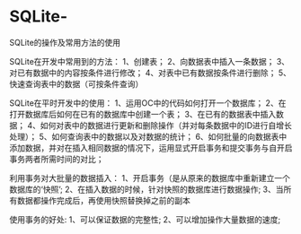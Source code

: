 # SQLite-
SQLite的操作及常用方法的使用

SQLite在开发中常用到的方法：
1、创建表；
2、向数据表中插入一条数据；
3、对已有数据中的内容按条件进行修改；
4、对表中已有数据按条件进行删除；
5、快速查询表中的数据（可按条件查询）

SQLite在平时开发中的使用：
1、运用OC中的代码如何打开一个数据库；
2、在打开数据库后如何在已有的数据库中创建一个表；
3、在已有的数据表中插入数据；
4、如何对表中的数据进行更新和删除操作（并对每条数据中的ID进行自增长处理）；
5、如何查询表中的数据以及对数据的统计；
6、如何批量的向数据表中添加数据，并对在插入相同数据的情况下，运用显式开启事务和提交事务与自开启事务两者所需时间的对比；

利用事务对大批量的数据插入：
 1、开启事务（是从原来的数据库中重新建立一个数据库的‘快照’;
 2、在插入数据的时候，针对快照的数据库进行数据操作;
 3、当所有数据都操作完成后，再使用快照替换掉之前的副本
 
 使用事务的好处:
 1、可以保证数据的完整性;
 2、可以增加操作大量数据的速度;
